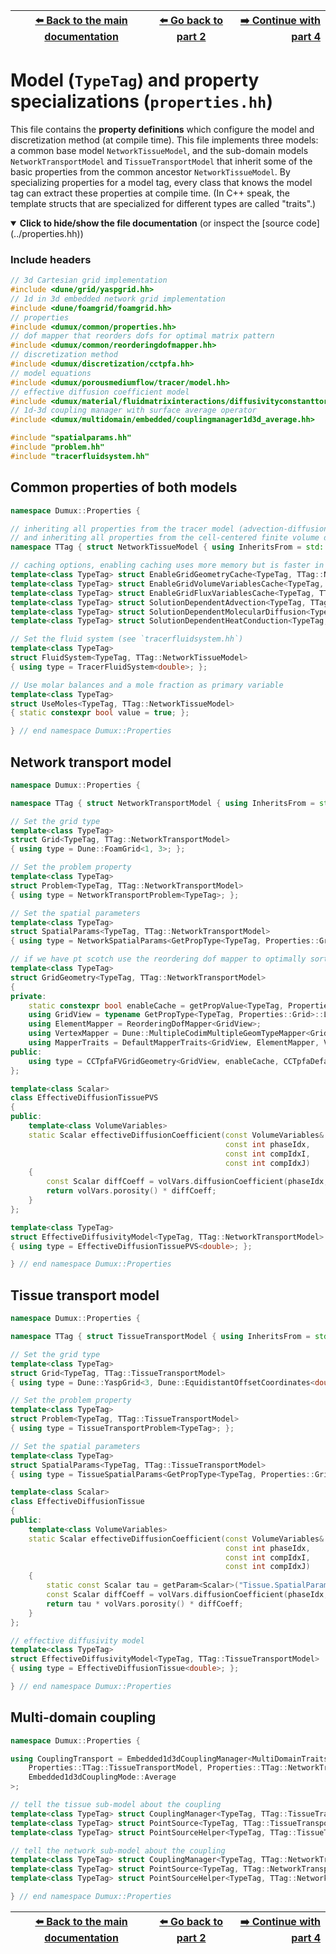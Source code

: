 <!-- Important: This file has been automatically generated by generate_example_docs.py. Do not edit this file directly! -->


| [:arrow_left: Back to the main documentation](../README.md) | [:arrow_left: Go back to part 2](spatialparams.md) | [:arrow_right: Continue with part 4](main.md) |
|---|---|---:|



# Model (`TypeTag`) and property specializations (`properties.hh`)

This file contains the __property definitions__ which configure
the model and discretization method (at compile time). This file
implements three models: a common base model `NetworkTissueModel`,
and the sub-domain models `NetworkTransportModel` and `TissueTransportModel`
that inherit some of the basic properties from the common ancestor `NetworkTissueModel`.
By specializing properties for a model tag, every class that knows
the model tag can extract these properties at compile time. (In C++ speak, the
template structs that are specialized for different types are called "traits".)


<details open>
<summary><b>Click to hide/show the file documentation</b> (or inspect the [source code](../properties.hh))</summary>


### Include headers

```cpp
// 3d Cartesian grid implementation
#include <dune/grid/yaspgrid.hh>
// 1d in 3d embedded network grid implementation
#include <dune/foamgrid/foamgrid.hh>
// properties
#include <dumux/common/properties.hh>
// dof mapper that reorders dofs for optimal matrix pattern
#include <dumux/common/reorderingdofmapper.hh>
// discretization method
#include <dumux/discretization/cctpfa.hh>
// model equations
#include <dumux/porousmediumflow/tracer/model.hh>
// effective diffusion coefficient model
#include <dumux/material/fluidmatrixinteractions/diffusivityconstanttortuosity.hh>
// 1d-3d coupling manager with surface average operator
#include <dumux/multidomain/embedded/couplingmanager1d3d_average.hh>

#include "spatialparams.hh"
#include "problem.hh"
#include "tracerfluidsystem.hh"
```


## Common properties of both models

```cpp
namespace Dumux::Properties {

// inheriting all properties from the tracer model (advection-diffusion equation)
// and inheriting all properties from the cell-centered finite volume discretization with two-point flux approximation
namespace TTag { struct NetworkTissueModel { using InheritsFrom = std::tuple<Tracer, CCTpfaModel>; }; }

// caching options, enabling caching uses more memory but is faster in terms of runtime
template<class TypeTag> struct EnableGridGeometryCache<TypeTag, TTag::NetworkTissueModel> { static constexpr bool value = true; };
template<class TypeTag> struct EnableGridVolumeVariablesCache<TypeTag, TTag::NetworkTissueModel> { static constexpr bool value = true; };
template<class TypeTag> struct EnableGridFluxVariablesCache<TypeTag, TTag::NetworkTissueModel> { static constexpr bool value = true; };
template<class TypeTag> struct SolutionDependentAdvection<TypeTag, TTag::NetworkTissueModel> { static constexpr bool value = false; };
template<class TypeTag> struct SolutionDependentMolecularDiffusion<TypeTag, TTag::NetworkTissueModel> { static constexpr bool value = false; };
template<class TypeTag> struct SolutionDependentHeatConduction<TypeTag, TTag::NetworkTissueModel> { static constexpr bool value = false; };

// Set the fluid system (see `tracerfluidsystem.hh`)
template<class TypeTag>
struct FluidSystem<TypeTag, TTag::NetworkTissueModel>
{ using type = TracerFluidSystem<double>; };

// Use molar balances and a mole fraction as primary variable
template<class TypeTag>
struct UseMoles<TypeTag, TTag::NetworkTissueModel>
{ static constexpr bool value = true; };

} // end namespace Dumux::Properties
```


## Network transport model

```cpp
namespace Dumux::Properties {

namespace TTag { struct NetworkTransportModel { using InheritsFrom = std::tuple<NetworkTissueModel>; }; }

// Set the grid type
template<class TypeTag>
struct Grid<TypeTag, TTag::NetworkTransportModel>
{ using type = Dune::FoamGrid<1, 3>; };

// Set the problem property
template<class TypeTag>
struct Problem<TypeTag, TTag::NetworkTransportModel>
{ using type = NetworkTransportProblem<TypeTag>; };

// Set the spatial parameters
template<class TypeTag>
struct SpatialParams<TypeTag, TTag::NetworkTransportModel>
{ using type = NetworkSpatialParams<GetPropType<TypeTag, Properties::GridGeometry>, double>; };

// if we have pt scotch use the reordering dof mapper to optimally sort the dofs (cc)
template<class TypeTag>
struct GridGeometry<TypeTag, TTag::NetworkTransportModel>
{
private:
    static constexpr bool enableCache = getPropValue<TypeTag, Properties::EnableGridGeometryCache>();
    using GridView = typename GetPropType<TypeTag, Properties::Grid>::LeafGridView;
    using ElementMapper = ReorderingDofMapper<GridView>;
    using VertexMapper = Dune::MultipleCodimMultipleGeomTypeMapper<GridView>;
    using MapperTraits = DefaultMapperTraits<GridView, ElementMapper, VertexMapper>;
public:
    using type = CCTpfaFVGridGeometry<GridView, enableCache, CCTpfaDefaultGridGeometryTraits<GridView, MapperTraits>>;
};

template<class Scalar>
class EffectiveDiffusionTissuePVS
{
public:
    template<class VolumeVariables>
    static Scalar effectiveDiffusionCoefficient(const VolumeVariables& volVars,
                                                const int phaseIdx,
                                                const int compIdxI,
                                                const int compIdxJ)
    {
        const Scalar diffCoeff = volVars.diffusionCoefficient(phaseIdx, compIdxI, compIdxJ);
        return volVars.porosity() * diffCoeff;
    }
};

template<class TypeTag>
struct EffectiveDiffusivityModel<TypeTag, TTag::NetworkTransportModel>
{ using type = EffectiveDiffusionTissuePVS<double>; };

} // end namespace Dumux::Properties
```


## Tissue transport model

```cpp
namespace Dumux::Properties {

namespace TTag { struct TissueTransportModel { using InheritsFrom = std::tuple<NetworkTissueModel>; }; }

// Set the grid type
template<class TypeTag>
struct Grid<TypeTag, TTag::TissueTransportModel>
{ using type = Dune::YaspGrid<3, Dune::EquidistantOffsetCoordinates<double, 3>>; };

// Set the problem property
template<class TypeTag>
struct Problem<TypeTag, TTag::TissueTransportModel>
{ using type = TissueTransportProblem<TypeTag>; };

// Set the spatial parameters
template<class TypeTag>
struct SpatialParams<TypeTag, TTag::TissueTransportModel>
{ using type = TissueSpatialParams<GetPropType<TypeTag, Properties::GridGeometry>, double>; };

template<class Scalar>
class EffectiveDiffusionTissue
{
public:
    template<class VolumeVariables>
    static Scalar effectiveDiffusionCoefficient(const VolumeVariables& volVars,
                                                const int phaseIdx,
                                                const int compIdxI,
                                                const int compIdxJ)
    {
        static const Scalar tau = getParam<Scalar>("Tissue.SpatialParams.Tortuosity");
        const Scalar diffCoeff = volVars.diffusionCoefficient(phaseIdx, compIdxI, compIdxJ);
        return tau * volVars.porosity() * diffCoeff;
    }
};

// effective diffusivity model
template<class TypeTag>
struct EffectiveDiffusivityModel<TypeTag, TTag::TissueTransportModel>
{ using type = EffectiveDiffusionTissue<double>; };

} // end namespace Dumux::Properties
```


## Multi-domain coupling

```cpp
namespace Dumux::Properties {

using CouplingTransport = Embedded1d3dCouplingManager<MultiDomainTraits<
    Properties::TTag::TissueTransportModel, Properties::TTag::NetworkTransportModel>,
    Embedded1d3dCouplingMode::Average
>;

// tell the tissue sub-model about the coupling
template<class TypeTag> struct CouplingManager<TypeTag, TTag::TissueTransportModel> { using type = CouplingTransport; };
template<class TypeTag> struct PointSource<TypeTag, TTag::TissueTransportModel> { using type = CouplingTransport::PointSourceTraits::template PointSource<0>; };
template<class TypeTag> struct PointSourceHelper<TypeTag, TTag::TissueTransportModel> { using type = CouplingTransport::PointSourceTraits::template PointSourceHelper<0>; };

// tell the network sub-model about the coupling
template<class TypeTag> struct CouplingManager<TypeTag, TTag::NetworkTransportModel> { using type = CouplingTransport; };
template<class TypeTag> struct PointSource<TypeTag, TTag::NetworkTransportModel> { using type = CouplingTransport::PointSourceTraits::template PointSource<1>; };
template<class TypeTag> struct PointSourceHelper<TypeTag, TTag::NetworkTransportModel> { using type = CouplingTransport::PointSourceTraits::template PointSourceHelper<1>; };

} // end namespace Dumux::Properties
```


</details>


| [:arrow_left: Back to the main documentation](../README.md) | [:arrow_left: Go back to part 2](spatialparams.md) | [:arrow_right: Continue with part 4](main.md) |
|---|---|---:|

